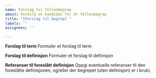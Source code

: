 ```yaml
---
name: Forslag til fellesbegrep
about: Foreslå en kandidat for et fellesbegrep
title: "[Forslag til begrep] "
labels: ''
assignees: ''

---
```


**Forslag til term**
Formuler et forslag til term

**Forslag til definisjon**
Formuler et forslag til definisjon

**Referanser til foreslått definisjon**
Oppgi eventuelle referanser til den foreslåtte definisjonen, og/eller der begrepet (uten definisjon) er i bruk).
